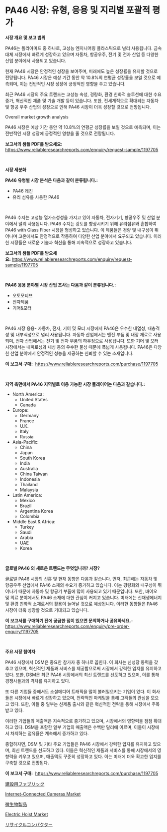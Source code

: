 <p><h1>PA46 시장: 유형, 응용 및 지리별 포괄적 평가</h1></p><p><strong>시장 개요 및 보고 범위</strong></p>
<p><p>PA46는 폴리아미드 중 하나로, 고성능 엔지니어링 플라스틱으로 널리 사용됩니다. 금속 대체 시장에서 빠르게 성장하고 있으며 자동차, 항공우주, 전기 및 전자 산업 등 다양한 산업 분야에서 사용되고 있습니다.</p><p>현재 PA46 시장은 안정적인 성장을 보여주며, 미래에도 높은 성장률을 유지할 것으로 전망됩니다. PA46 시장은 예상 기간 동안 약 10.8%의 연평균 성장률을 보일 것으로 예측되며, 이는 전반적인 시장 성장에 긍정적인 영향을 주고 있습니다.</p><p>최근 PA46 시장의 주요 트렌드는 고성능 속성, 경량화, 환경 친화적 솔루션에 대한 수요 증가, 혁신적인 제품 및 기술 개발 등이 있습니다. 또한, 전세계적으로 확대되는 자동차 및 항공 우주 산업의 성장으로 인해 PA46 시장이 더욱 성장할 것으로 전망됩니다.</p><p>Overall market growth analysis</p><p>PA46 시장은 예상 기간 동안 약 10.8%의 연평균 성장률을 보일 것으로 예측되며, 이는 전반적인 시장 성장에 긍정적인 영향을 줄 것으로 전망됩니다.</p></p>
<p><strong>보고서의 샘플 PDF를 받으세요:</strong> <a href="https://www.reliableresearchreports.com/enquiry/request-sample/1197705">https://www.reliableresearchreports.com/enquiry/request-sample/1197705</a></p>
<p>&nbsp;</p>
<p><strong>시장 세분화</strong></p>
<p><strong>PA46 유형별 시장 분석은 다음과 같이 분류됩니다.:</strong></p>
<p><ul><li>PA46 레진</li><li>유리 섬유를 사용한 PA46</li></ul></p>
<p>&nbsp;</p>
<p><p>PA46 수지는 고성능 열가소성성을 가지고 있어 자동차, 전자기기, 항공우주 및 산업 분야에서 널리 사용됩니다. PA46 수지는 강도를 향상시키기 위해 유리섬유와 혼합하여 PA46 with Glass Fiber 시장을 형성하고 있습니다. 이 제품들은 경량 및 내구성이 뛰어나며 고온에서도 안정적으로 작동하여 다양한 산업 분야에서 요구되고 있습니다. 이러한 시장들은 새로운 기술과 혁신을 통해 지속적으로 성장하고 있습니다.</p></p>
<p><strong>보고서의 샘플 PDF를 받으세요:</strong>&nbsp;<a href="https://www.reliableresearchreports.com/enquiry/request-sample/1197705">https://www.reliableresearchreports.com/enquiry/request-sample/1197705</a></p>
<p>&nbsp;</p>
<p><strong> PA46 응용 분야별 시장 산업 조사는 다음과 같이 분류됩니다.:</strong></p>
<p><ul><li>오토모티브</li><li>전자제품</li><li>기어&모터</li></ul></p>
<p>&nbsp;</p>
<p><p>PA46 시장 응용- 자동차, 전자, 기어 및 모터 시장에서 PA46은 우수한 내열성, 내충격성 및 내부식성으로 널리 사용됩니다. 자동차 산업에서는 엔진 부품 및 내장 재료로 사용되며, 전자 산업에서는 전기 및 전자 부품의 하우징으로 사용됩니다. 또한 기어 및 모터 시장에서는 내피로성과 내성 등의 우수한 물성 때문에 폭넓게 사용됩니다. PA46은 다양한 산업 분야에서 안정적인 성능을 제공하는 신뢰할 수 있는 소재입니다.</p></p>
<p><strong>이 보고서 구매:</strong>&nbsp; <a href="https://www.reliableresearchreports.com/purchase/1197705">https://www.reliableresearchreports.com/purchase/1197705</a></p>
<p>&nbsp;</p>
<p><strong>지역 측면에서 PA46 지역별로 이용 가능한 시장 플레이어는 다음과 같습니다.:</strong></p>
<p><ul>
    <li>
        North America:
        <ul>
            <li>United States</li>
            <li>Canada</li>
        </ul>
    </li>
    <li>
        Europe:
        <ul>
            <li>Germany</li>
            <li>France</li>
            <li>U.K.</li>
            <li>Italy</li>
            <li>Russia</li>
        </ul>
    </li>
    <li>
        Asia-Pacific:
        <ul>
            <li>China</li>
            <li>Japan</li>
            <li>South Korea</li>
            <li>India</li>
            <li>Australia</li>
            <li>China Taiwan</li>
            <li>Indonesia</li>
            <li>Thailand</li>
            <li>Malaysia</li>
        </ul>
    </li>
    <li>
        Latin America:
        <ul>
            <li>Mexico</li>
            <li>Brazil</li>
            <li>Argentina Korea</li>
            <li>Colombia</li>
        </ul>
    </li>
    <li>
        Middle East & Africa:
        <ul>
            <li>Turkey</li>
            <li>Saudi</li>
            <li>Arabia</li>
            <li>UAE</li>
            <li>Korea</li>
        </ul>
    </li>
    </ul></p>
<p>&nbsp;</p>
<p><strong>글로벌 PA46 의 새로운 트렌드는 무엇입니까? 시장?</strong></p>
<p><p>글로벌 PA46 시장의 신흥 및 현재 동향은 다음과 같습니다. 먼저, 최근에는 자동차 및 항공우주 산업에서 PA46 소재의 수요가 증가하고 있습니다. 이는 경량화와 내구성이 뛰어나기 때문에 자동차 및 항공기 부품에 많이 사용되고 있기 때문입니다. 또한, 바이오 및 의료 분야에서도 PA46 소재에 대한 관심이 커지고 있습니다. 미래에는 신재생에너지 및 환경 친화적 소재로서의 활용이 늘어날 것으로 예상됩니다. 이러한 동향들은 PA46 시장이 더욱 성장할 것으로 기대되고 있습니다.</p></p>
<p><strong>이 보고서를 구매하기 전에 궁금한 점이 있으면 문의하거나 공유하세요.</strong>- <a href="https://www.reliableresearchreports.com/enquiry/pre-order-enquiry/1197705">https://www.reliableresearchreports.com/enquiry/pre-order-enquiry/1197705</a></p>
<p>&nbsp;</p>
<p><strong>주요 시장 참여자</strong></p>
<p><p>PA46 시장에서 DSM은 중요한 참가자 중 하나로 꼽힌다. 이 회사는 신성장 동력을 갖추고 있으며, 혁신적인 제품과 서비스를 제공함으로써 시장에서 강력한 입지를 유지하고 있다. 또한, DSM은 최근 PA46 시장에서의 최신 트렌드를 선도하고 있으며, 이를 통해 경쟁사들과의 격차를 유지하고 있다.</p><p>또 다른 기업들 중에서도 소셜메디어 트래픽을 많이 불러일으키는 기업이 있다. 이 회사들은 시장에서 빠르게 성장하고 있으며, 전략적인 마케팅을 통해 고객들의 관심을 모으고 있다. 또한, 이들 중 일부는 신제품 출시와 같은 혁신적인 전략을 통해 시장에서 주목받고 있다.</p><p>이러한 기업들의 매출액은 지속적으로 증가하고 있으며, 시장에서의 영향력을 점점 확대하고 있다. DSM을 포함한 일부 기업의 매출액은 수백만 달러에 이르며, 이들이 시장에서 차지하는 점유율은 계속해서 증가하고 있다.</p><p>종합하자면, DSM 및 기타 주요 기업들은 PA46 시장에서 강력한 입지를 유지하고 있으며, 최신 트렌드를 선도하고 있다. 이들은 혁신적인 제품과 서비스를 통해 시장에서의 영향력을 키우고 있으며, 매출액도 꾸준히 성장하고 있다. 이는 미래에 더욱 확고한 입지를 구축할 것으로 전망된다.</p></p>
<p><strong>이 보고서 구매:</strong>&nbsp;&nbsp;<a href="https://www.reliableresearchreports.com/purchase/1197705">https://www.reliableresearchreports.com/purchase/1197705</a></p>
<p><p><a href="https://github.com/oafhukehf4709715/Market-Research-Report-List-1/blob/main/16727554140.md">建設用ファブリック</a></p><p><a href="https://issuu.com/reportprime-2/docs/internet-connected-cameras-market-size-2030.pptx">Internet-Connected Cameras Market</a></p><p><a href="https://github.com/dzy793153605/Market-Research-Report-List-1/blob/main/50582244141.md">微生物製品</a></p><p><a href="https://view.publitas.com/reportprime-1/electric-hoist-market-growth-market-trends-covid-19-impact-and-forecasts-for-period-from-2024-2031/">Electric Hoist Market</a></p><p><a href="https://medium.com/@mt14785/%E3%83%AA%E3%82%B5%E3%82%A4%E3%82%AF%E3%83%AB%E7%94%A8%E5%9C%A7%E7%B8%AE%E6%A9%9F%E5%B8%82%E5%A0%B4%E3%81%AE%E8%A6%8F%E6%A8%A1%E3%81%AF-%E4%B8%96%E7%95%8C%E7%94%A3%E6%A5%AD%E3%81%A7%E6%9C%80%E9%81%A9%E3%81%AA%E3%83%9E%E3%83%BC%E3%82%B1%E3%83%86%E3%82%A3%E3%83%B3%E3%82%B0%E3%83%81%E3%83%A3%E3%83%8D%E3%83%AB%E3%82%92%E7%A4%BA%E3%81%97%E3%81%A6%E3%81%84%E3%81%BE%E3%81%99-9ef7accb3404">リサイクルコンパクター</a></p></p>
